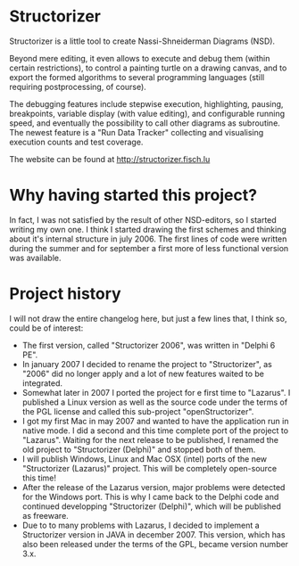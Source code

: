 # Structorizer

Structorizer is a little tool to create Nassi-Shneiderman Diagrams (NSD).

Beyond mere editing, it even allows to execute and debug them (within certain restrictions), to control a painting turtle on a drawing canvas, and to export the formed algorithms to several programming languages (still requiring postprocessing, of course).

The debugging features include stepwise execution, highlighting, pausing, breakpoints, variable display (with value editing), and configurable running speed, and eventually the possibility to call other diagrams as subroutine.
The newest feature is a "Run Data Tracker" collecting and visualising execution counts and test coverage.

The website can be found at http://structorizer.fisch.lu


# Why having started this project?

In fact, I was not satisfied by the result of other NSD-editors, so I started writing my own one. I think I started drawing the first schemes and thinking about it\'s internal structure in july 2006. The first lines of code were written during the summer and for september a first more of less functional version was available.


# Project history

I will not draw the entire changelog here, but just a few lines that, I think so, could be of interest:

* The first version, called "Structorizer 2006", was written in "Delphi 6 PE".
* In january 2007 I decided to rename the project to "Structorizer", as "2006" did no longer apply and a lot of new features waited to be integrated.
* Somewhat later in 2007 I ported the project for e first time to "Lazarus". I published a Linux version as well as the source code under the terms of the PGL license and called this sub-project "openStructorizer".
* I got my first Mac in may 2007 and wanted to have the application run in native mode. I did a second and this time complete port of the project to "Lazarus". Waiting for the next release to be published, I renamed the old project to "Structorizer (Delphi)" and stopped both of them.
* I will publish Windows, Linux and Mac OSX (intel) ports of the new "Structorizer (Lazarus)" project. This will be completely open-source this time!
* After the release of the Lazarus version, major problems were detected for the Windows port. This is why I came back to the Delphi code and continued developping "Structorizer (Delphi)", which will be published as freeware.
* Due to to many problems with Lazarus, I decided to implement a Structorizer version in JAVA in december 2007. This version, which has also been released under the terms of the GPL, became version number 3.x.
